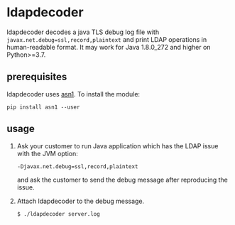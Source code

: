 # ldapdecoder

ldapdecoder decodes a java TLS debug log file with `javax.net.debug=ssl,record,plaintext` and print LDAP operations in human-readable format. It may work for Java 1.8.0_272 and higher on Python>=3.7.

## prerequisites

ldapdecoder uses [asn1](https://github.com/andrivet/python-asn1). To install the module:
~~~
pip install asn1 --user
~~~

## usage

1. Ask your customer to run Java application which has the LDAP issue with the JVM option:
   ~~~
   -Djavax.net.debug=ssl,record,plaintext
   ~~~
   and ask the customer to send the debug message after reproducing the issue.

2. Attach ldapdecoder to the debug message.
   ~~~
   $ ./ldapdecoder server.log
   ~~~
